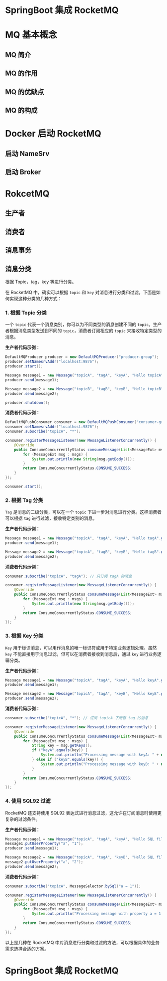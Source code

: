 # SpringBoot 集成 RocketMQ

# MQ 基本概念

## MQ 简介

## MQ 的作用

## MQ 的优缺点

## MQ 的构成

# Docker 启动 RocketMQ

## 启动 NameSrv

## 启动 Broker

# RokcetMQ

## 生产者

## 消费者

## 消息事务

## 消息分类

根据 Topic，tag，key 等进行分类。

在 RocketMQ 中，确实可以根据 `topic` 和 `key` 对消息进行分类和过滤。下面是如何实现这种分类的几种方式：

### 1. 根据 Topic 分类

一个 `topic` 代表一个消息类别，你可以为不同类型的消息创建不同的 `topic`。生产者根据消息类型发送到不同的 `topic`，消费者订阅相应的 `topic` 来接收特定类型的消息。

**生产者代码示例：**
```java
DefaultMQProducer producer = new DefaultMQProducer("producer-group");
producer.setNamesrvAddr("localhost:9876");
producer.start();

Message message1 = new Message("topicA", "tagA", "keyA", "Hello topicA".getBytes());
producer.send(message1);

Message message2 = new Message("topicB", "tagB", "keyB", "Hello topicB".getBytes());
producer.send(message2);

producer.shutdown();
```

**消费者代码示例：**
```java
DefaultMQPushConsumer consumer = new DefaultMQPushConsumer("consumer-group");
consumer.setNamesrvAddr("localhost:9876");
consumer.subscribe("topicA", "*");

consumer.registerMessageListener(new MessageListenerConcurrently() {
    @Override
    public ConsumeConcurrentlyStatus consumeMessage(List<MessageExt> msgs, ConsumeConcurrentlyContext context) {
        for (MessageExt msg : msgs) {
            System.out.println(new String(msg.getBody()));
        }
        return ConsumeConcurrentlyStatus.CONSUME_SUCCESS;
    }
});

consumer.start();
```

### 2. 根据 Tag 分类

`Tag` 是消息的二级分类，可以在一个 `topic` 下进一步对消息进行分类。这样消费者可以根据 `tag` 进行过滤，接收特定类别的消息。

**生产者代码示例：**
```java
Message message1 = new Message("topicA", "tagA", "keyA", "Hello tagA".getBytes());
producer.send(message1);

Message message2 = new Message("topicA", "tagB", "keyB", "Hello tagB".getBytes());
producer.send(message2);
```

**消费者代码示例：**
```java
consumer.subscribe("topicA", "tagA"); // 只订阅 tagA 的消息

consumer.registerMessageListener(new MessageListenerConcurrently() {
    @Override
    public ConsumeConcurrentlyStatus consumeMessage(List<MessageExt> msgs, ConsumeConcurrentlyContext context) {
        for (MessageExt msg : msgs) {
            System.out.println(new String(msg.getBody()));
        }
        return ConsumeConcurrentlyStatus.CONSUME_SUCCESS;
    }
});
```

### 3. 根据 Key 分类

`Key` 用于标识消息，可以用作消息的唯一标识符或用于特定业务逻辑处理。虽然 `key` 不能直接用于消息过滤，但可以在消费者接收到消息后，通过 `key` 进行业务逻辑分类。

**生产者代码示例：**
```java
Message message1 = new Message("topicA", "tagA", "keyA", "Hello keyA".getBytes());
producer.send(message1);

Message message2 = new Message("topicA", "tagA", "keyB", "Hello keyB".getBytes());
producer.send(message2);
```

**消费者代码示例：**
```java
consumer.subscribe("topicA", "*"); // 订阅 topicA 下所有 tag 的消息

consumer.registerMessageListener(new MessageListenerConcurrently() {
    @Override
    public ConsumeConcurrentlyStatus consumeMessage(List<MessageExt> msgs, ConsumeConcurrentlyContext context) {
        for (MessageExt msg : msgs) {
            String key = msg.getKeys();
            if ("keyA".equals(key)) {
                System.out.println("Processing message with keyA: " + new String(msg.getBody()));
            } else if ("keyB".equals(key)) {
                System.out.println("Processing message with keyB: " + new String(msg.getBody()));
            }
        }
        return ConsumeConcurrentlyStatus.CONSUME_SUCCESS;
    }
});
```

### 4. 使用 SQL92 过滤

RocketMQ 还支持使用 SQL92 表达式进行消息过滤，这允许在订阅消息时使用更复杂的过滤条件。

**生产者代码示例：**
```java
Message message1 = new Message("topicA", "tagA", "keyA", "Hello SQL filter".getBytes());
message1.putUserProperty("a", "1");
producer.send(message1);

Message message2 = new Message("topicA", "tagA", "keyB", "Hello SQL filter".getBytes());
message2.putUserProperty("a", "2");
producer.send(message2);
```

**消费者代码示例：**

```java
consumer.subscribe("topicA", MessageSelector.bySql("a = 1"));

consumer.registerMessageListener(new MessageListenerConcurrently() {
    @Override
    public ConsumeConcurrentlyStatus consumeMessage(List<MessageExt> msgs, ConsumeConcurrentlyContext context) {
        for (MessageExt msg : msgs) {
            System.out.println("Processing message with property a = 1: " + new String(msg.getBody()));
        }
        return ConsumeConcurrentlyStatus.CONSUME_SUCCESS;
    }
});
```

以上是几种在 RocketMQ 中对消息进行分类和过滤的方法，可以根据具体的业务需求选择合适的方案。

# SpringBoot 集成 RocketMQ




